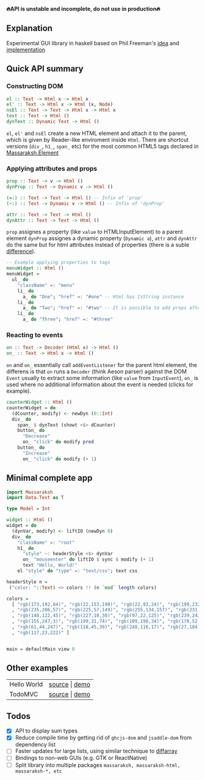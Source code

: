 **:fire:API is unstable and incomplete, do not use in production:fire:**

## Explanation
Experimental GUI library in haskell based on Phil Freeman's
[idea](https://blog.functorial.com/posts/2018-03-12-You-Might-Not-Need-The-Virtual-DOM.html)
and [implementation](https://github.com/paf31/purescript-sdom)

## Quick API summary

### Constructing DOM
```hs
el :: Text -> Html x -> Html x
el' :: Text -> Html x -> Html (x, Node)
nsEl :: Text -> Text -> Html x -> Html x
text :: Text -> Html ()
dynText :: Dynamic Text -> Html ()
```

`el`, `el'` and `nsEl` create a new HTML element and attach it to the
parent, which is given by Reader-like enviroment inside `Html`. There
are shortcut versions (`div_`, `h1_`, `span_` etc) for the most common
HTML5 tags declared in
[Massaraksh.Element](./src/Massaraksh/Element.hs)

### Applying attributes and props

```hs
prop :: Text -> v -> Html ()
dynProp :: Text -> Dynamic v -> Html ()

(=:) :: Text -> Text -> Html () -- Infix of 'prop'
(~:) :: Text -> Dynamic v -> Html () -- Infix of 'dynProp'

attr :: Text -> Text -> Html ()
dynAttr :: Text -> Text -> Html ()
```

`prop` assignes a property (like `value` to HTMLInputElement) to a
parent element `dynProp` assignes a dynamic property (`Dynamic a`),
`attr` and `dynAttr` do the same but for html attributes instead of
properties (there is a suble
[difference](https://stackoverflow.com/questions/6003819/what-is-the-difference-between-properties-and-attributes-in-html)).

```hs
-- Example applying properties to tags
menuWidget :: Html () 
menuWidget = 
  ul_ do
    "className" =: "menu"
    li_ do
      a_ do "One"; "href" =: "#one" -- Html has IsString instance 
    li_ do
      a_ do "Two"; "href" =: "#two" -- It is possible to add props after children
    li_ do
      a_ do "Three"; "href" =: "#three"
```

### Reacting to events

```hs
on :: Text -> Decoder (Html x) -> Html ()
on_ :: Text -> Html x -> Html ()
```

`on` and `on_` essentially call `addEventListener` for the parent html
element, the differens is that `on` runs a `Decoder` (think Aeson
parser) against the DOM `Event` usually to extract some information
(like `value` from `InputEvent`), `on_` is used where no additional
information about the event is needed (clicks for example).


```hs
counterWidget :: Html ()
counterWidget = do
  (dCounter, modify) <- newDyn (0::Int)
  div_ do
    span_ $ dynText (showt <$> dCounter)
    button_ do
      "Decrease"
      on_ "click" do modify pred
    button_ do
      "Increase"
      on_ "click" do modify (+ 1)
```


## Minimal complete app

```hs
import Massaraksh
import Data.Text as T

type Model = Int

widget :: Html ()
widget = do
  (dynVar, modify) <- liftIO (newDyn 0)
  div_ do
    "className" =: "root"
    h1_ do
      "style" ~: headerStyle <$> dynVar
      on_ "mouseenter" do liftIO $ sync $ modify (+ 1)
      text "Hello, World!"
    el "style" do "type" =: "text/css"; text css

headerStyle n =
 ("color: "::Text) <> colors !! (n `mod` length colors)

colors =
  [ "rgb(173,192,84)", "rgb(22,153,190)", "rgb(22,93,24)", "rgb(199,232,42)"
  , "rgb(235,206,57)", "rgb(225,57,149)", "rgb(255,134,157)", "rgb(231,251,35)"
  , "rgb(148,122,45)", "rgb(227,10,30)", "rgb(97,22,125)", "rgb(239,243,10)"
  , "rgb(155,247,3)", "rgb(199,31,74)", "rgb(109,198,34)", "rgb(170,52,228)"
  , "rgb(61,44,247)", "rgb(118,45,39)", "rgb(248,116,17)", "rgb(27,184,238)"
  , "rgb(117,23,222)" ]


main = defaultMain view 0
```

## Other examples

<table>
  <tbody>
    <tr>
      <td>Hello World</td>
      <td>
	    <a href=./examples/hello-world/Main.hs target=_blank>source</a> |
		<a href=https://lagunoff.github.io/massaraksh-hello-world/ target=_blank>demo<a>
	  </td>
    </tr>
    <tr>
      <td>TodoMVC</td>
      <td>
	    <a href=./examples/todomvc/Main.hs target=_blank>source</a> |
		<a href=https://lagunoff.github.io/massaraksh-todomvc target=_blank>demo<a>
	  </td>
    </tr>
  </tbody>
</table>

## Todos
 - [x] API to display sum types
 - [x] Reduce compile time by getting rid of `ghcjs-dom` and
       `jsaddle-dom` from dependency list
 - [ ] Faster updates for large lists, using similar technique to
       [diffarray](https://hackage.haskell.org/package/diffarray-0.1.1/docs/Data-Array-Diff.html)
 - [ ] Bindings to non-web GUIs (e.g. GTK or ReactNative)
 - [ ] Split library into multiple packages `massaraksh, massaraksh-html, massaraksh-*, etc`

